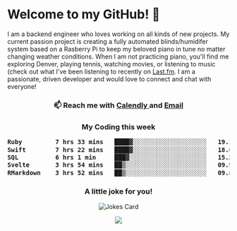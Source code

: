 <h1> Welcome to my GitHub! 👋 </h1>


  I am a backend engineer who loves working on all kinds of new projects. My current passion project is creating a fully automated blinds/humidifer system based on a Rasberry Pi to keep my beloved piano in tune no matter changing weather conditions. When I am not practicing piano, you'll find me exploring Denver, playing tennis, watching movies, or listening to music (check out what I've been listening to recently on [Last.fm](https://www.last.fm/user/mballa000). I am a passionate, driven developer and would love to connect and chat with everyone!

<h3 align = "center"> 📫 Reach me with <a href = "https://calendly.com/msbrandt00/30min"> Calendly </a> and <a href="mailto:msbrandt00@gmail.com">Email</a> 
 </h3>


 
<div align = "center"
[![Anurag's GitHub stats](https://github-readme-stats.vercel.app/api?username=mbrandt00)](https://github.com/anuraghazra/github-readme-stats)
          </div>
<h3 align="center">
  My Coding this week
<!--START_SECTION:waka-->

```txt
Ruby         7 hrs 33 mins   ████▓░░░░░░░░░░░░░░░░░░░░   19.15 %
Swift        7 hrs 22 mins   ████▓░░░░░░░░░░░░░░░░░░░░   18.68 %
SQL          6 hrs 1 min     ███▓░░░░░░░░░░░░░░░░░░░░░   15.28 %
Svelte       3 hrs 54 mins   ██▒░░░░░░░░░░░░░░░░░░░░░░   09.91 %
RMarkdown    3 hrs 52 mins   ██▒░░░░░░░░░░░░░░░░░░░░░░   09.83 %
```

<!--END_SECTION:waka-->

### A little joke for you!

![Jokes Card](https://readme-jokes.vercel.app/api?hideBorder)

<a href="https://www.linkedin.com/in/mbrandt00/"><img src="https://img.shields.io/badge/linkedin-%230077B5.svg?&style=for-the-badge&logo=linkedin&logoColor=white" /></a>
